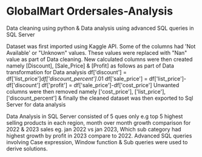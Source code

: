 # GlobalMart Ordersales-Analysis
Data cleaning using python &amp;  Data analysis using advanced SQL queries in SQL Server

Dataset was first imported using Kaggle API. Some of the columns had 'Not Available' or "Unknown" values. These values were replaced with "Nan" value as part of Data cleaning.
New calculated columns were then created namely [Discount], [Sale_Price] & [Profit] as  follows as part of Data transformation for Data analysis 
df['discount'] = df['list_price']*df['discount_percent']*.01
df['sale_price'] = df['list_price']-df['discount']
df['profit'] = df['sale_price']-df['cost_price']
Unwanted columns were then removed namely ['cost_price'], ['list_price'],['discount_percent'] &  finally the cleaned dataset was then exported to Sql Server for data analysis

Data Analysis in SQL Server consisted of 5 ques only e.g top 5 highest selling products in each region,  month over month growth comparison for 2022 & 2023 sales eg. jan 2022 vs jan 2023, Which sub category had highest growth by profit in 2023 compare to 2022. Advanced SQL queries involving Case expression, Window function & Sub queries were used to derive solutions.
